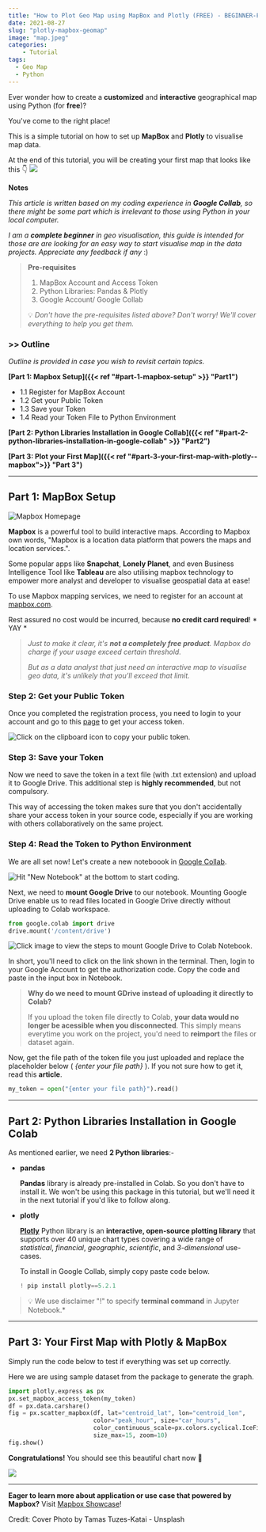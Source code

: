 ```yaml
---
title: "How to Plot Geo Map using MapBox and Plotly (FREE) - BEGINNER-FRIENDLY"
date: 2021-08-27
slug: "plotly-mapbox-geomap"
image: "map.jpeg"
categories:
    - Tutorial
tags:
  - Geo Map
  - Python
---
```


Ever wonder how to create a **customized** and **interactive** geographical map using Python (for **free**)? 

You've come to the right place!

This is a simple tutorial on how to set up **MapBox** and **Plotly** to visualise map data.

At the end of this tutorial, you will be creating your first map that looks like this 👇
![](plotly_mapbox_first_map.png)


**Notes**

*This article is written based on my coding experience in **Google Collab**, so there might be some part which is irrelevant to those using Python in your local computer.*

*I am a **complete beginner** in geo visualisation, this guide is intended for those are are looking for an easy way to start visualise map in the data projects. Appreciate any feedback if any* :)


>
>**Pre-requisites**
>
> 1. MapBox Account and Access Token
> 2. Python Libraries: Pandas & Plotly
> 3. Google Account/ Google Collab
>
> 💡 *Don't have the pre-requisites listed above? Don't worry! We'll cover everything to help you get them.*


### >> Outline
*Outline is provided in case you wish to revisit certain topics.*

**[Part 1: Mapbox Setup]({{< ref "#part-1-mapbox-setup" >}} "Part1")**
- 1.1 Register for MapBox Account
- 1.2 Get your Public Token
- 1.3 Save your Token
- 1.4 Read your Token File to Python Environment

**[Part 2: Python Libraries Installation in Google Collab]({{< ref "#part-2-python-libraries-installation-in-google-collab" >}} "Part2")**

**[Part 3: Plot your First Map]({{< ref "#part-3-your-first-map-with-plotly--mapbox">}} "Part 3")** 



---

## Part 1: MapBox Setup
![Mapbox Homepage](mapbox_homepage.png)

**Mapbox** is a powerful tool to build interactive maps. According to Mapbox own words, "Mapbox is a location data platform that powers the maps and location services.". 

Some popular apps like **Snapchat**, **Lonely Planet**, and even Business Intelligence Tool like **Tableau** are also utilising mapbox technology to empower more analyst and developer to visualise geospatial data at ease!



To use Mapbox mapping services, we need to register for an account at [mapbox.com](http://www.mapbox.com). 

Rest assured no cost would be incurred, because **no credit card required**! * YAY * 

> *Just to make it clear, it's **not a completely free product**. Mapbox do charge if your usage exceed certain threshold.*
>
> *But as a data analyst that just need an interactive map to visualise geo data, it's unlikely that you'll exceed that limit.*

### Step 2: Get your Public Token
Once you completed the registration process, you need to login to your account and go to this [page](https://account.mapbox.com/access-tokens/) to get your access token.

![Click on the clipboard icon to copy your public token.](mapbox_accesstoken.png)

### Step 3: Save your Token

Now we need to save the token in a text file (with .txt extension) and upload it to Google Drive. This additional step is **highly recommended**, but not compulsory. 

This way of accessing the token makes sure that you don't accidentally share your access token in your source code, especially if you are working with others collaboratively on the same project.


### Step 4: Read the Token to Python Environment
We are all set now! Let's create a new noteboook in [Google Collab](https://colab.research.google.com/notebooks/intro.ipynb?utm_source=scs-index#recent=true).

![Hit "New Notebook" at the bottom to start coding.](google_colab_homepage.png)

Next, we need to **mount Google Drive** to our notebook. Mounting Google Drive enable us to read files located in Google Drive directly without uploading to Colab workspace. 

```python
from google.colab import drive
drive.mount('/content/drive')
```


![Click image to view the steps to mount Google Drive to Colab Notebook.](mount_gdrive.gif) 

In short, you'll need to click on the link shown in the terminal. Then, login to your Google Account to get the authorization code. Copy the code and paste in the input box in Notebook.

>
> **Why do we need to mount GDrive instead of uploading it directly to Colab?**
>
> If you upload the token file directly to Colab, **your data would no longer be acessible when you disconnected**. This simply means everytime you work on the project, you'd need to **reimport** the files or dataset again.

Now, get the file path of the token file you just uploaded and replace the placeholder below ( *{enter your file path}* ). If you not sure how to get it, read this **article**.

```python
my_token = open("{enter your file path}").read()
```

---

## Part 2: Python Libraries Installation in Google Colab

As mentioned earlier, we need **2 Python libraries**:-
- **pandas** 

  **Pandas** library is already pre-installed in Colab. So you don't have to install it. We won't be using this package in this tutorial, but we'll need it in the next tutorial if you'd like to follow along.

- **plotly**

  **[Plotly]((https://plotly.com/python/getting-started/))** Python library is an **interactive, open-source plotting library** that supports over 40 unique chart types covering a wide range of *statistical*, *financial*, *geographic*, *scientific*, and *3-dimensional* use-cases.

  To install in Google Collab, simply copy paste code below.

  ```python
  ! pip install plotly==5.2.1
  ```

> 💡  We use disclaimer "!" to specify **terminal command** in Jupyter Notebook.*

---

## Part 3: Your First Map with Plotly & MapBox

Simply run the code below to test if everything was set up correctly.

Here we are using sample dataset from the package to generate the graph.

```python
import plotly.express as px
px.set_mapbox_access_token(my_token)
df = px.data.carshare()
fig = px.scatter_mapbox(df, lat="centroid_lat", lon="centroid_lon",     
                        color="peak_hour", size="car_hours",
                        color_continuous_scale=px.colors.cyclical.IceFire, 
                        size_max=15, zoom=10)
fig.show()
```


**Congratulations!**
You should see this beautiful chart now 💖

![](plotly_mapbox_first_map.png)

---

**Eager to learn more about application or use case that powered by Mapbox?**  Visit [Mapbox Showcase](https://www.mapbox.com/showcase)!

Credit: Cover Photo by Tamas Tuzes-Katai - Unsplash